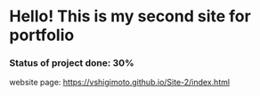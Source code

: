 <h1>Hello! This is my second site for portfolio</h1>
<h3>Status of project done: 30%</h3>

website page: https://vshigimoto.github.io/Site-2/index.html
